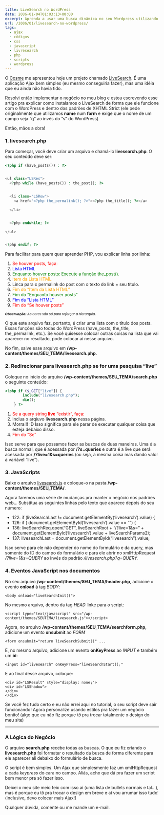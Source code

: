 ```yaml
---
title: LiveSearch no WordPress
date: 2006-01-04T01:03:13+00:00
excerpt: Aprenda a usar uma busca dinâmica no seu Wordpress utilizando Ajax...
url: /2006/01/livesearch-no-wordpress/
tags:
  - ajax
  - códigos
  - css
  - javascript
  - livresearch
  - php
  - scripts
  - wordpress
---
```


O [Cosme][1] me apresentou hoje um projeto chamado [LiveSearch][2]. É uma aplicação Ajax bem simples (eu mesmo conseguiria fazer), mas uma idéia que eu ainda não havia tido.

Resolvi então implementar o negócio no meu blog e estou escrevendo esse artigo pra explicar como instalamos o LiveSearch de forma que ele funcione com o WordPress e dentro dos padrões de XHTML Strict (ele pede originalmente que utilizamos **name** num **form** e exige que o nome de um campo seja “q” ao invés do “s” do WordPress).

Então, mãos a obra!

### 1. livesearch.php

Para começar, você deve criar um arquivo e chamá-lo **livesearch.php**. O seu conteúdo deve ser:

```php
<?php if (have_posts()) : ?>


<ul class="LSRes">
  <?php while (have_posts()) : the_post(); ?>


  <li class="LSRow">
    <a href="<?php the_permalink(); ?>"><?php the_title(); ?></a>

  </li>


  <?php endwhile; ?>

</ul>


<?php endif; ?>
```

Para facilitar para quem quer aprender PHP, vou explicar linha por linha:

1. <span style="color:red;">Se houver posts, faça:</span>
2. <span style="color:blue;">Lista HTML</span>
3. <span style="color:green;">Enquanto houver posts: Execute a função the_post().</span>
4. <span style="color:orange;">Item da Lista HTML</span>
5. Linca para o permalink do post com o texto do link = seu título.
6. <span style="color:orange;">Fim do “Item da Lista HTML”</span>
7. <span style="color:green;">Fim do “Enquanto houver posts”</span>
8. <span style="color:blue;">Fim da “Lista HTML”</span>
9. <span style="color:red;">Fim do “Se houver posts”</span>

<p style="font-size:11px; font-style:italic;">
  <strong>Observação:</strong> As cores são só para reforçar a hierarquia.
</p>

O que este arquivo faz, portanto, é criar uma lista com o título dos posts. Essas funções são todas do WordPress (have_posts, the_title, the_permalink, etc.). Se você quisesse colocar outras coisas na lista que vai aparecer no resultado, pode colocar aí nesse arquivo.

No fim, salve esse arquivo em **/wp-content/themes/SEU_TEMA/livesearch.php**.

### 2. Redirecionar para livesearch.php se for uma pesquisa “live”

Coloque no início do arquivo **/wp-content/themes/SEU_TEMA/search.php** o seguinte conteúdo:

```php
<?php if ($_GET["live"]) {
		include("livesearch.php");
		die();
	} ?>
```

1. <span style="color:red;">Se a query string <strong>live</strong> “existir”, faça:</span>
2. Inclua o arqiuvo **livesearch.php** nessa página.
3. Morra!!! :D Isso significa para ele parar de executar qualquer coisa que esteja debaixo disso.
4. <span style="color:red;">Fim do “Se”</span>

Isso serve para que possamos fazer as buscas de duas maneiras. Uma é a busca normal, que é acessada por **/?s=queries** e outra é a live que será acessada por **/?live=1&s=queries** (ou seja, a mesma coisa mas dando valor à variável “live”).

### 3. JavaScripts

Baixe o arquivo [livesearch.js][3] e coloque-o na pasta **/wp-content/themes/SEU_TEMA/**.

Agora faremos uma série de mudanças pra manter o negócio nos padrões web… Substitua as seguintes linhas pelo texto que aparece depois do seu número:

- 122: if (liveSearchLast != document.getElementBy(‘livesearch’).value) {
- 126: if ( document.getElementById(‘livesearch’).value == “”) {
- 136: liveSearchReq.open(“GET”, liveSearchRoot + “/?live=1&s=” + document.getElementById(‘livesearch’).value + liveSearchParams2);
- 137: livesearchLast = document.getElementById(“livesearch”).value;

Isso serve para ele não depender do nome do formulário e da query, mas somente do ID do campo do formulário e para ele abrir no xmlHttpRequest _/?live=1&s=QUERY_ ao invés do padrão _/livesearch.php?q=QUERY_.

### 4. Eventos JavaScript nos documentos

No seu arquivo **/wp-content/themes/SEU_TEMA/header.php**, adicione o evento **onload** à tag _BODY_:

```
<body onload="liveSearchInit()">
```

No mesmo arquivo, dentro da tag _HEAD_ linke para o script:

```
<script type="text/javascript" src="/wp-content/themes/SEUTEMA/livesearch.js"></script>
```

Agora, no arquivo **/wp-content/themes/SEU_TEMA/searchform.php**, adicione um evento **onsubmit** ao _FORM_

```
<form onsubmit="return liveSearchSubmit()" ...
```

E, no mesmo arquivo, adicione um evento **onKeyPress** ao _INPUT_ e também um **id**:

```
<input id="livesearch" onKeyPress="liveSearchStart();"
```

E ao final desse arquivo, coloque:

```
<div id="LSResult" style="display: none;">
<div id="LSShadow">
</div>
</div>
```

Se você fez tudo certo e eu não errei aqui no tutorial, o seu script deve sair funcionando! Agora personalize usando estilos pra fazer um negócio bonito! (algo que eu não fiz porque tô pra trocar totalmente o design do meu site)

---

### A Lógica do Negócio

O arquivo **search.php** recebe todas as buscas. O que eu fiz criando o **livesearch.php** foi formatar o resultado da busca de forma diferente para ele aparecer ali debaixo do formulário de busca.

O script é bem simples. Um Ajax que simplesmente faz um xmlHttpRequest a cada _keypress_ do cara no campo. Aliás, acho que dá pra fazer um script bem menor pra só fazer isso.

Deixei o meu site meio feio com isso aí (uma lista de bullets normais e tal…), mas é porque eu tô pra trocar o design em breve e aí vou arrumar isso tudo! (inclusive, devo colocar mais Ajax!)

Qualquer dúvida, comente ou me mande um e-mail.

[1]: http://www.cosmeweb.com.br
[2]: http://blog.bitflux.ch/wiki/LiveSearch
[3]: http://blog.bitflux.ch/livesearch.js
